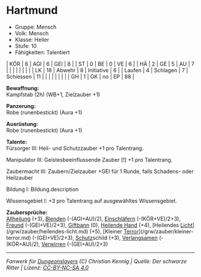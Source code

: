 # Hartmund  
- Gruppe: Mensch  
- Volk: Mensch  
- Klasse: Heiler  
- Stufe: 10  
- Fähigkeiten: Talentiert  


| KÖR    | 6  | AGI      | 6  | GEI        | 8  |
| ST     | 0  | BE       | 0  | VE         | 6  |
| HÄ     | 2  | GE       | 5  | AU         | 7  |
|        |    |          |    |            |    |
| LK     | 18 | Abwehr   | 8  | Initiative | 6  |
| Laufen | 4  | Schlagen | 7  | Schiessen  | 11 |
|        |    |          |    |            |    |
| GH     | 1  | GK       | no | EP         | 88 |


**Bewaffnung:**  
Kampfstab (2h) (WB+1, Zielzauber +1)

**Panzerung:**  
Robe (runenbestickt) (Aura +1)

**Ausrüstung:**  
Robe (runenbestickt) (Aura +1)

**Talente:**  
Fürsorger III: Heil- und Schutzzauber +1 pro Talentrang.

Manipulator III: Geistesbeeinflussende Zauber [!] +1 pro Talentrang.

Zaubermacht III: Zaubern/Zielzauber +GEI für 1 Runde, falls Schadens- oder Heilzauber

Bildung I: Bildung.description

Wissensgebiet I: +3 pro Talentrang auf ausgewähltes Wissensgebiet.


**Zaubersprüche:**  
[Allheilung](/grw/zauber/allheilung.md) (+3), [Blenden](/grw/zauber/blenden.md) (-(AGI+AU)/2), [Einschläfern](/grw/zauber/einschlaefern.md) (-(KÖR+VE)/2+3), [Freund](/grw/zauber/freund.md) (-(GEI+VE)/2+3), [Giftbann](/grw/zauber/giftbann.md) (0), [Heilende Hand](/grw/zauber/heilende-hand.md) (+4), [Heilendes [Licht](/grw/zauber/licht.md)](/grw/zauber/heilendes-licht.md) (+5), [Kleiner [Terror](/grw/zauber/terror.md)](/grw/zauber/kleiner-terror.md) (-(GEI+VE)/2+3), [Schutz](/fanwerk/zauber/schutz.md)schild (+3), [Verlangsamen](/grw/zauber/verlangsamen.md) (-(KÖR+AU)/2), [Verwirren](/grw/zauber/verwirren.md) (-(GEI+AU)/2+3)




___
*Fanwerk für [Dungeonslayers](https://www.dungeonslayers.net/) (C) Christian Kennig | Quelle: Der schwarze Ritter | Lizenz: [CC-BY-NC-SA 4.0](https://creativecommons.org/licenses/by-nc-sa/4.0/deed.de)*